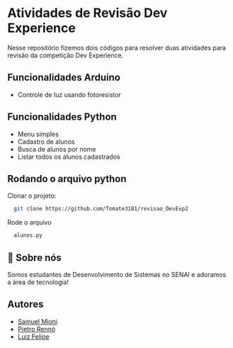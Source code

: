 # Atividades de Revisão Dev Experience

Nesse repositório fizemos dois códigos para resolver duas atividades para revisão da competição Dev Experience.


## Funcionalidades Arduino

- Controle de luz usando fotoresistor

## Funcionalidades Python

- Menu simples
- Cadastro de alunos
- Busca de alunos por nome
- Listar todos os alunos cadastrados


## Rodando o arquivo python

Clonar o projeto:

```bash
  git clone https://github.com/Tomate3181/revisao_DevExp2
```

Rode o arquivo

```bash
  alunos.py
```


## 🚀 Sobre nós
Somos estudantes de Desenvolvimento de Sistemas no SENAI e adoramos a área de tecnologia!


## Autores

- [Samuel Mioni](https://github.com/Tomate3181)
- [Pietro Rennó](https://github.com/pietro-renno)
- [Luiz Felipe](https://github.com/felipenhoslol)

